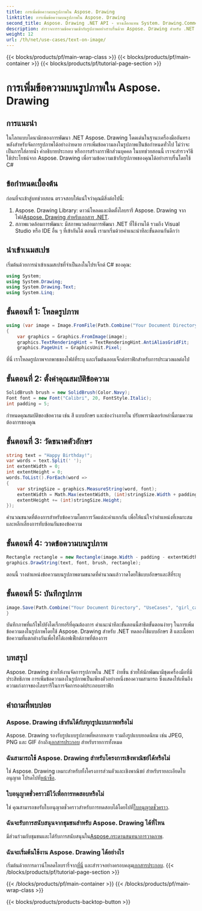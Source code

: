 ```yaml
---
title: การเพิ่มข้อความบนรูปภาพใน Aspose. Drawing
linktitle: การเพิ่มข้อความบนรูปภาพใน Aspose. Drawing
second_title: Aspose. Drawing .NET API - ทางเลือกแทน System. Drawing.Common
description: สำรวจการรวมข้อความเข้ากับรูปภาพอย่างราบรื่นด้วย Aspose. Drawing สำหรับ .NET ปฏิบัติตามคำแนะนำทีละขั้นตอนของเราเพื่อการปรับแต่งภาพอย่างง่ายดาย ดาวน์โหลดเดี๋ยวนี้!
weight: 12
url: /th/net/use-cases/text-on-image/
---
```


{{< blocks/products/pf/main-wrap-class >}}
{{< blocks/products/pf/main-container >}}
{{< blocks/products/pf/tutorial-page-section >}}

# การเพิ่มข้อความบนรูปภาพใน Aspose. Drawing

## การแนะนำ
ในโลกแบบไดนามิกของการพัฒนา .NET Aspose. Drawing โดดเด่นในฐานะเครื่องมืออันทรงพลังสำหรับจัดการรูปภาพได้อย่างง่ายดาย การเพิ่มข้อความลงในรูปภาพเป็นข้อกำหนดทั่วไป ไม่ว่าจะเป็นการใส่ลายน้ำ คำอธิบายประกอบ หรือการสร้างกราฟิกส่วนบุคคล ในบทช่วยสอนนี้ เราจะสำรวจวิธีใช้ประโยชน์จาก Aspose. Drawing เพื่อรวมข้อความเข้ากับรูปภาพของคุณได้อย่างราบรื่นโดยใช้ C#
## ข้อกำหนดเบื้องต้น
ก่อนที่จะเข้าสู่บทช่วยสอน ตรวจสอบให้แน่ใจว่าคุณมีสิ่งต่อไปนี้:
1.  Aspose. Drawing Library: ดาวน์โหลดและติดตั้งไลบรารี Aspose. Drawing จากไฟล์[Aspose. Drawing สำหรับเอกสาร .NET](https://reference.aspose.com/drawing/net/).
2. สภาพแวดล้อมการพัฒนา: มีสภาพแวดล้อมการพัฒนา .NET ที่ใช้งานได้ รวมถึง Visual Studio หรือ IDE อื่น ๆ ที่เข้ากันได้
ตอนนี้ เรามาเริ่มด้วยคำแนะนำทีละขั้นตอนกันดีกว่า
## นำเข้าเนมสเปซ
เริ่มต้นด้วยการนำเข้าเนมสเปซที่จำเป็นลงในโปรเจ็กต์ C# ของคุณ:
```csharp
using System;
using System.Drawing;
using System.Drawing.Text;
using System.Linq;
```
## ขั้นตอนที่ 1: โหลดรูปภาพ
```csharp
using (var image = Image.FromFile(Path.Combine("Your Document Directory", "UseCases", "girl.jpg")))
{
    var graphics = Graphics.FromImage(image);
    graphics.TextRenderingHint = TextRenderingHint.AntiAliasGridFit;
    graphics.PageUnit = GraphicsUnit.Pixel;
```
ที่นี่ เราโหลดรูปภาพจากพาธของไฟล์ที่ระบุ และเริ่มต้นออบเจ็กต์กราฟิกสำหรับการประมวลผลต่อไป
## ขั้นตอนที่ 2: ตั้งค่าคุณสมบัติข้อความ
```csharp
SolidBrush brush = new SolidBrush(Color.Navy);
Font font = new Font("Calibri", 20, FontStyle.Italic);
int padding = 5;
```
กำหนดคุณสมบัติของข้อความ เช่น สี แบบอักษร และช่องว่างภายใน ปรับพารามิเตอร์เหล่านี้ตามความต้องการของคุณ
## ขั้นตอนที่ 3: วัดขนาดตัวอักษร
```csharp
string text = "Happy Birthday!";
var words = text.Split(' ');
int extentWidth = 0;
int extentHeight = 0;
words.ToList().ForEach(word =>
{
    var stringSize = graphics.MeasureString(word, font);
    extentWidth = Math.Max(extentWidth, (int)stringSize.Width + padding);
    extentHeight += (int)stringSize.Height;
});
```
คำนวณขนาดที่ต้องการสำหรับข้อความโดยการวัดแต่ละคำแยกกัน เพื่อให้แน่ใจว่าตำแหน่งที่เหมาะสมและหลีกเลี่ยงการทับซ้อนกันของข้อความ
## ขั้นตอนที่ 4: วาดข้อความบนรูปภาพ
```csharp
Rectangle rectangle = new Rectangle(image.Width - padding - extentWidth, image.Height - padding - extentHeight, extentWidth, extentHeight);
graphics.DrawString(text, font, brush, rectangle);
```
ตอนนี้ วางตำแหน่งข้อความบนรูปภาพตามขนาดที่คำนวณแล้ววาดโดยใช้แบบอักษรและสีที่ระบุ
## ขั้นตอนที่ 5: บันทึกรูปภาพ
```csharp
image.Save(Path.Combine("Your Document Directory", "UseCases", "girl_card_out.jpg"));
}
```
บันทึกภาพที่แก้ไขไปยังไดเร็กทอรีที่คุณต้องการ
คำแนะนำทีละขั้นตอนนี้สาธิตขั้นตอนง่ายๆ ในการเพิ่มข้อความลงในรูปภาพโดยใช้ Aspose. Drawing สำหรับ .NET ทดลองใช้แบบอักษร สี และเนื้อหาข้อความที่แตกต่างกันเพื่อให้ได้เอฟเฟ็กต์ภาพที่ต้องการ
## บทสรุป
Aspose. Drawing ช่วยให้งานจัดการรูปภาพใน .NET ง่ายขึ้น ช่วยให้นักพัฒนามีชุดเครื่องมือที่มีประสิทธิภาพ การเพิ่มข้อความลงในรูปภาพเป็นเพียงตัวอย่างหนึ่งของความสามารถ ซึ่งแสดงให้เห็นถึงความเก่งกาจของไลบรารีในการจัดการองค์ประกอบกราฟิก
## คำถามที่พบบ่อย
### Aspose. Drawing เข้ากันได้กับทุกรูปแบบภาพหรือไม่
 Aspose. Drawing รองรับรูปแบบรูปภาพที่หลากหลาย รวมถึงรูปแบบยอดนิยม เช่น JPEG, PNG และ GIF อ้างถึง[เอกสารประกอบ](https://reference.aspose.com/drawing/net/) สำหรับรายการทั้งหมด
### ฉันสามารถใช้ Aspose. Drawing สำหรับโครงการเชิงพาณิชย์ได้หรือไม่
ใช่ Aspose. Drawing เหมาะสำหรับทั้งโครงการส่วนตัวและเชิงพาณิชย์ สำหรับรายละเอียดใบอนุญาต โปรดไปที่[หน้าซื้อ](https://purchase.aspose.com/buy).
### ใบอนุญาตชั่วคราวมีไว้เพื่อการทดสอบหรือไม่
 ใช่ คุณสามารถขอรับใบอนุญาตชั่วคราวสำหรับการทดสอบได้โดยไปที่[ใบอนุญาตชั่วคราว](https://purchase.aspose.com/temporary-license/).
### ฉันจะรับการสนับสนุนจากชุมชนสำหรับ Aspose. Drawing ได้ที่ไหน
 มีส่วนร่วมกับชุมชนและได้รับการสนับสนุนใน[Aspose.กระดานสนทนาการวาดภาพ](https://forum.aspose.com/c/diagram/17).
### ฉันจะเริ่มต้นใช้งาน Aspose. Drawing ได้อย่างไร
 เริ่มต้นด้วยการดาวน์โหลดไลบรารี่จาก[ที่นี่](https://releases.aspose.com/drawing/net/) และสำรวจอย่างครอบคลุม[เอกสารประกอบ](https://reference.aspose.com/drawing/net/).
{{< /blocks/products/pf/tutorial-page-section >}}

{{< /blocks/products/pf/main-container >}}
{{< /blocks/products/pf/main-wrap-class >}}

{{< blocks/products/products-backtop-button >}}
